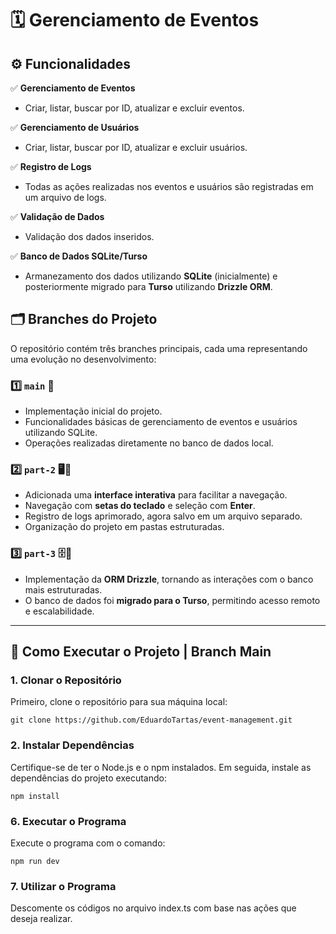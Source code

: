 # 🗓️ Gerenciamento de Eventos

## ⚙️ Funcionalidades 

✅ **Gerenciamento de Eventos**  
- Criar, listar, buscar por ID, atualizar e excluir eventos.

✅ **Gerenciamento de Usuários**  
- Criar, listar, buscar por ID, atualizar e excluir usuários.  

✅ **Registro de Logs**  
- Todas as ações realizadas nos eventos e usuários são registradas em um arquivo de logs.  

✅ **Validação de Dados**  
- Validação dos dados inseridos.  

✅ **Banco de Dados SQLite/Turso**  
- Armanezamento dos dados utilizando **SQLite** (inicialmente) e posteriormente migrado para **Turso** utilizando **Drizzle ORM**.  

## 🗂️ Branches do Projeto  

O repositório contém três branches principais, cada uma representando uma evolução no desenvolvimento:  

### 1️⃣ `main` 📂  
- Implementação inicial do projeto.  
- Funcionalidades básicas de gerenciamento de eventos e usuários utilizando SQLite.  
- Operações realizadas diretamente no banco de dados local.  

### 2️⃣ `part-2` 🖥️📜  
- Adicionada uma **interface interativa** para facilitar a navegação.  
- Navegação com **setas do teclado** e seleção com **Enter**.  
- Registro de logs aprimorado, agora salvo em um arquivo separado.  
- Organização do projeto em pastas estruturadas.
 
### 3️⃣ `part-3` 🗄️🚀  
- Implementação da **ORM Drizzle**, tornando as interações com o banco mais estruturadas.  
- O banco de dados foi **migrado para o Turso**, permitindo acesso remoto e escalabilidade.  

---
## 🚀 Como Executar o Projeto | Branch Main

### 1. Clonar o Repositório

Primeiro, clone o repositório para sua máquina local:

  ```
  git clone https://github.com/EduardoTartas/event-management.git
  ```
### 2. Instalar Dependências
Certifique-se de ter o Node.js e o npm instalados. Em seguida, instale as dependências do projeto executando:

  ```
  npm install
  ```

### 6. Executar o Programa
Execute o programa com o comando:

```
npm run dev
```

### 7. Utilizar o Programa
Descomente os códigos no arquivo index.ts com base nas ações que deseja realizar.

